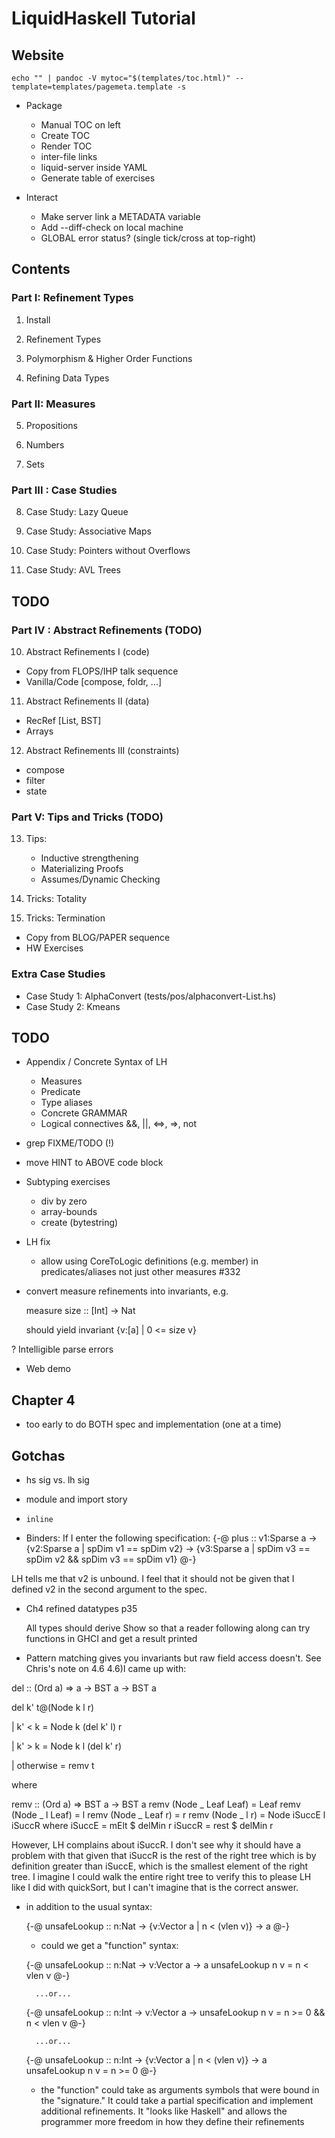 # LiquidHaskell Tutorial

## Website

    echo "" | pandoc -V mytoc="$(templates/toc.html)" --template=templates/pagemeta.template -s 



- Package
  + Manual TOC on left
  + Create TOC
  + Render TOC
  - inter-file links
  - liquid-server inside YAML
  - Generate table of exercises

    
- Interact
  - Make server link a METADATA variable
  - Add --diff-check on local machine
  - GLOBAL error status? (single tick/cross at top-right)

## Contents

### Part I: Refinement Types

1. Install

2. Refinement Types

3. Polymorphism & Higher Order Functions

4. Refining Data Types

### Part II: Measures

5. Propositions

6. Numbers

7. Sets

### Part III : Case Studies

8. Case Study: Lazy Queue

9. Case Study: Associative Maps

10. Case Study: Pointers without Overflows

11. Case Study: AVL Trees

## TODO

### Part IV : Abstract Refinements (TODO) 

10. Abstract Refinements I (code)
  + Copy from FLOPS/IHP talk sequence
  + Vanilla/Code [compose, foldr, ...]

11. Abstract Refinements II (data)
  + RecRef [List, BST]
  + Arrays

12. Abstract Refinements III (constraints)
  + compose
  + filter
  + state 

### Part V: Tips and Tricks (TODO)

13. Tips:
     + Inductive strengthening 
     + Materializing Proofs
     + Assumes/Dynamic Checking
     
15. Tricks: Totality

16. Tricks: Termination
  + Copy from BLOG/PAPER sequence
  + HW Exercises

### Extra Case Studies

+ Case Study 1: AlphaConvert (tests/pos/alphaconvert-List.hs) 
+ Case Study 2: Kmeans


## TODO 

- Appendix / Concrete Syntax of LH
  - Measures
  - Predicate
  - Type aliases
  - Concrete GRAMMAR
  - Logical connectives &&, ||, <=>, =>, not

- grep FIXME/TODO (!)

- move HINT to ABOVE code block

- Subtyping exercises
    - div by zero
    - array-bounds
    - create (bytestring)

- LH fix
  - allow using CoreToLogic definitions (e.g. member) in
    predicates/aliases not just other measures #332
  
- convert measure refinements into invariants, e.g.

  measure size :: [Int] -> Nat

  should yield invariant {v:[a] | 0 <= size v}

? Intelligible parse errors

+ Web demo 

Chapter 4
----------

+ too early to do BOTH spec and implementation (one at a time)

Gotchas
------- 

- hs sig vs. lh sig
- module and import story
- `inline`

- Binders: If I enter the following specification:
{-@ plus :: v1:Sparse a
         -> {v2:Sparse a | spDim v1 == spDim v2}
         -> {v3:Sparse a | spDim v3 == spDim v2 && spDim v3 == spDim v1}
     @-}

LH tells me that v2 is unbound. I feel that it should not be given that I defined v2 in the second argument to the spec.

* Ch4 refined datatypes p35

  All types should derive Show so that a reader following along can try functions in GHCI and get a result printed

* Pattern matching gives you invariants but raw field access doesn't. See Chris's note on 4.6
4.6)I came up with:

del :: (Ord a) => a -> BST a -> BST a

del k' t@(Node k l r)

 | k' < k = Node k (del k' l) r

 | k' > k = Node k l (del k' r)

 | otherwise = remv t

 where

 remv :: (Ord a) => BST a -> BST a
 remv (Node _ Leaf Leaf) = Leaf
 remv (Node _ l Leaf) = l
 remv (Node _ Leaf r) = r
 remv (Node _ l r) = Node iSuccE l iSuccR
 where
   iSuccE = mElt $ delMin r
   iSuccR = rest $ delMin r

However, LH complains about iSuccR. I don't
see why it should have a problem with that
given that iSuccR is the rest of the right
tree which is by definition greater than
iSuccE, which is the smallest element of the
right tree. I imagine I could walk the entire
right tree to verify this to please LH like I
did with quickSort, but I can't imagine that
is the correct answer.


 - in addition to the usual syntax:

     {-@ unsafeLookup :: n:Nat ->  {v:Vector a | n < (vlen v)} -> a @-}

     - could we get a "function" syntax:

     {-@ unsafeLookup :: n:Nat ->  v:Vector a -> a
         unsafeLookup n v = n < vlen v @-}

         ...or...

     {-@ unsafeLookup :: n:Int -> v:Vector a ->
         unsafeLookup n v = n >= 0 && n < vlen v @-}

         ...or...

     {-@ unsafeLookup :: n:Int -> {v:Vector a | n < (vlen v)} -> a
         unsafeLookup n v = n >= 0 @-}

     - the "function" could take as arguments symbols that were bound
       in the "signature." It could take a partial specification and
       implement additional refinements. It "looks like Haskell" and
       allows the programmer more freedom in how they define their
       refinements
